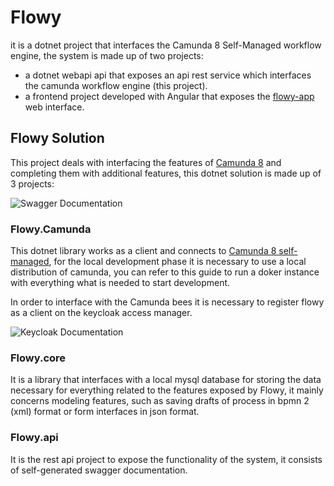 # Flowy

it is a dotnet project that interfaces the Camunda 8 Self-Managed workflow engine, the system is made up of two projects:
- a dotnet webapi api that exposes an api rest service which interfaces the camunda workflow engine (this project).
- a frontend project developed with Angular that exposes the [flowy-app](https://github.com/rmacellaro/flowy-app) web interface.

## Flowy Solution
This project deals with interfacing the features of [Camunda 8](https://camunda.com/) and completing them with additional features, this dotnet solution is made up of 3 projects:

![Swagger Documentation](https://raw.githubusercontent.com/rmacellaro/flowy-solution/master/Documentation/swagger.jpg)

### Flowy.Camunda

This dotnet library works as a client and connects to [Camunda 8 self-managed](https://docs.camunda.io/docs/self-managed/about-self-managed/), for the local development phase it is necessary to use a local distribution of camunda, you can refer to this guide to run a doker instance with everything what is needed to start development.

In order to interface with the Camunda bees it is necessary to register flowy as a client on the keycloak access manager.

![Keycloak Documentation](https://raw.githubusercontent.com/rmacellaro/flowy-solution/master/Documentation/keycloak.jpg)

### Flowy.core

It is a library that interfaces with a local mysql database for storing the data necessary for everything related to the features exposed by Flowy, it mainly concerns modeling features, such as saving drafts of process in bpmn 2 (xml) format or form interfaces in json format.

### Flowy.api
It is the rest api project to expose the functionality of the system, it consists of self-generated swagger documentation.
